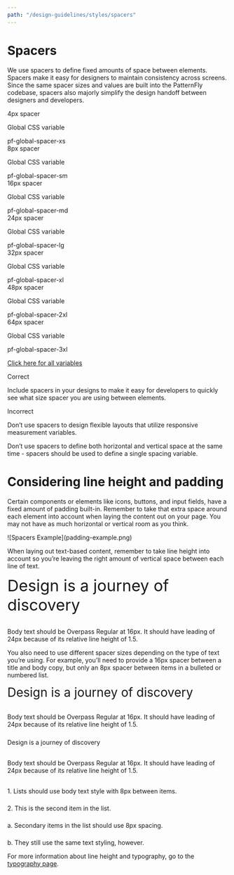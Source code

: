 ```yaml
---
path: "/design-guidelines/styles/spacers"
---
```


<h1 class="pf-c-title pf-m-4xl">Spacers</h1>
<p class="pf-u-mb-2xl">We use spacers to define fixed amounts of space between elements. Spacers make it easy for designers to maintain consistency across screens. Since the same spacer sizes and values are built into the PatternFly codebase, spacers also majorly simplify the design handoff between designers and developers.</p>

<div class="pf-u-display-flex pf-u-flex-direction-row pf-u-mb-lg">
  <div class="spacer4">
  </div>
  <div class="pf-u-display-flex pf-u-flex-direction-column">
    <div class="spacerTitle">4px spacer</div>
    <div class="pf-u-display-flex pf-u-flex-direction-row">
      <p>Global CSS variable</p>
      <div class="code">pf-global-spacer-xs</div>
    </div>
  </div>
</div>

<div class="pf-u-display-flex pf-u-flex-direction-row pf-u-mb-lg">
  <div class="spacer8">
  </div>
  <div class="pf-u-display-flex pf-u-flex-direction-column">
    <div class="spacerTitle">8px spacer</div>
    <div class="pf-u-display-flex pf-u-flex-direction-row">
      <p>Global CSS variable</p>
      <div class="code">pf-global-spacer-sm</div>
    </div>
  </div>
</div>

<div class="pf-u-display-flex pf-u-flex-direction-row pf-u-mb-lg">
  <div class="spacer16">
  </div>
  <div class="pf-u-display-flex pf-u-flex-direction-column">
    <div class="spacerTitle">16px spacer</div>
    <div class="pf-u-display-flex pf-u-flex-direction-row">
      <p>Global CSS variable</p>
      <div class="code">pf-global-spacer-md</div>
    </div>
  </div>
</div>

<div class="pf-u-display-flex pf-u-flex-direction-row pf-u-mb-lg">
  <div class="spacer24">
  </div>
  <div class="pf-u-display-flex pf-u-flex-direction-column">
    <div class="spacerTitle">24px spacer</div>
    <div class="pf-u-display-flex pf-u-flex-direction-row">
      <p>Global CSS variable</p>
      <div class="code">pf-global-spacer-lg</div>
    </div>
  </div>
</div>

<div class="pf-u-display-flex pf-u-flex-direction-row pf-u-mb-lg">
  <div class="spacer32">
  </div>
  <div class="pf-u-display-flex pf-u-flex-direction-column">
    <div class="spacerTitle">32px spacer</div>
    <div class="pf-u-display-flex pf-u-flex-direction-row">
      <p>Global CSS variable</p>
      <div class="code">pf-global-spacer-xl</div>
    </div>
  </div>
</div>

<div class="pf-u-display-flex pf-u-flex-direction-row pf-u-mb-lg">
  <div class="spacer48">
  </div>
  <div class="pf-u-display-flex pf-u-flex-direction-column">
    <div class="spacerTitle">48px spacer</div>
    <div class="pf-u-display-flex pf-u-flex-direction-row">
      <p>Global CSS variable</p>
      <div class="code">pf-global-spacer-2xl</div>
    </div>
  </div>
</div>

<div class="pf-u-display-flex pf-u-flex-direction-row pf-u-mb-lg">
  <div class="spacer64">
  </div>
  <div class="pf-u-display-flex pf-u-flex-direction-column">
    <div class="spacerTitle">64px spacer</div>
    <div class="pf-u-display-flex pf-u-flex-direction-row">
      <p>Global CSS variable</p>
      <div class="code">pf-global-spacer-3xl</div>
    </div>
  </div>
</div>

<a href="">Click here for all variables</a>
<div class="pf-u-display-flex demo pf-u-my-3xl pf-u-p-xl">
  <div class="pf-u-display-flex pf-u-flex-direction-column pf-u-mr-3xl">
    <div class="h4 correct">
      <i class="fas fa-check-circle"></i>
      Correct
    </div>
    <p>
      Include spacers in your designs to make it easy for developers to quickly see what size spacer you are using between elements.
    </p>
  </div> 
  <div class="pf-u-display-flex pf-u-flex-direction-column">
    <div class="h4 incorrect">
      <i class="fas fa-exclamation-triangle"></i>
      Incorrect
    </div>
      <p>
        Don’t use spacers to design flexible layouts that utilize responsive measurement variables.
      </p>
      <p>
        Don’t use spacers to define both horizontal and vertical space at the same time - spacers should be used to define a single spacing variable.
      </p>
  </div>
</div>

<h1 class="pf-c-title pf-m-2xl">Considering line height and padding</h1>
<p>
  Certain components or elements like icons, buttons, and input fields, have a fixed amount of padding built-in. Remember to take that extra space around each element into account when laying the content out on your page. You may not have as much horizontal or vertical room as you think.
</p>
![Spacers Example](padding-example.png)
<p class="pf-u-mt-3xl">
  When laying out text-based content, remember to take line height into account so you’re leaving the right amount of vertical space between each line of text. 
</p>

<div class="border" style="font-size: 36px; width: 510px;">
  Design is a journey of discovery
</div>
<div class="spacer16" style="height: 16px;">
</div>
<p class="border" style="width: 510px;">
  Body text should be Overpass Regular at 16px. It should have leading of 24px because of its relative line height of 1.5.
</p>

<p class="pf-u-mt-3xl">
  You also need to use different spacer sizes depending on the type of text you’re using. For example, you’ll need to provide a 16px spacer between a title and body copy, but only an 8px spacer between items in a bulleted or numbered list.
</p>

<div class="border" style="font-size: 28px">
  Design is a journey of discovery
</div>
<div class="spacer16" style="height: 16px;">
</div>
<p class="border" style="margin-bottom: 0;">
  Body text should be Overpass Regular at 16px. It should have leading of 24px because of its relative line height of 1.5.
</p>
<div class="spacer24" style="height: 24px;">
</div>
<div class="h2 border">
  Design is a journey of discovery
</div>
<div class="spacer16" style="height: 16px;">
</div>
<p class="border" style="margin-bottom: 0;">
  Body text should be Overpass Regular at 16px. It should have leading of 24px because of its relative line height of 1.5.
</p>
<div class="spacer16" style="height: 16px;">
</div>
<p class="border" style="margin-bottom: 0;">
  1. Lists should use body text style with 8px between items.
</p>
<div class="spacer8" style="height: 8px;">
</div>
<p class="border" style="margin-bottom: 0;">
  2. This is the second item in the list.
</p>
<div class="spacer8" style="height: 8px;">
</div>
<p class="border" style="margin-bottom: 0;">
  a. Secondary items in the list should use 8px spacing.
</p>
<div class="spacer8" style="height: 8px;">
</div>
<p class="border" style="margin-bottom: 0;">
  b. They still use the same text styling, however.
</p>

<p class="pf-u-my-3xl">For more information about line height and typography, go to the <a href="/design-guidelines/styles/typography">typography page</a>.</p>
